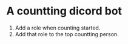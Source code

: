 # A countting dicord bot

1. Add a role when counting started.
2. Add that role to the top countting person.